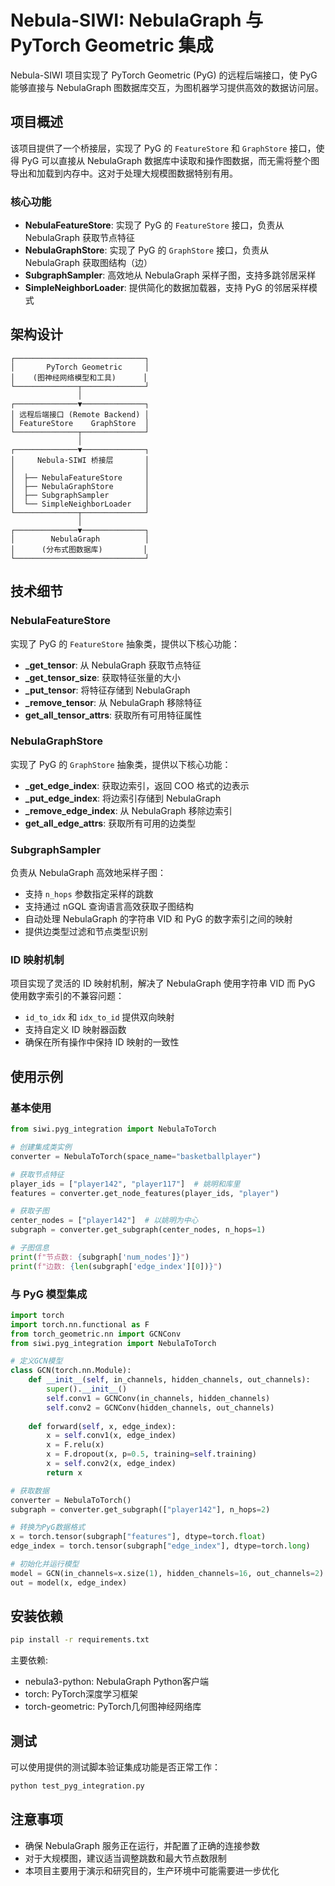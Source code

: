 # Nebula-SIWI: NebulaGraph 与 PyTorch Geometric 集成

Nebula-SIWI 项目实现了 PyTorch Geometric (PyG) 的远程后端接口，使 PyG 能够直接与 NebulaGraph 图数据库交互，为图机器学习提供高效的数据访问层。

## 项目概述

该项目提供了一个桥接层，实现了 PyG 的 `FeatureStore` 和 `GraphStore` 接口，使得 PyG 可以直接从 NebulaGraph 数据库中读取和操作图数据，而无需将整个图导出和加载到内存中。这对于处理大规模图数据特别有用。

### 核心功能

- **NebulaFeatureStore**: 实现了 PyG 的 `FeatureStore` 接口，负责从 NebulaGraph 获取节点特征
- **NebulaGraphStore**: 实现了 PyG 的 `GraphStore` 接口，负责从 NebulaGraph 获取图结构（边）
- **SubgraphSampler**: 高效地从 NebulaGraph 采样子图，支持多跳邻居采样
- **SimpleNeighborLoader**: 提供简化的数据加载器，支持 PyG 的邻居采样模式

## 架构设计

```
┌─────────────────────────────┐
│       PyTorch Geometric     │
│    (图神经网络模型和工具)      │
└──────────────┬──────────────┘
               │
┌──────────────▼──────────────┐
│ 远程后端接口 (Remote Backend) │
│ FeatureStore    GraphStore  │
└──────────────┬──────────────┘
               │
┌──────────────▼──────────────┐
│     Nebula-SIWI 桥接层       │
│                             │
│  ├── NebulaFeatureStore     │
│  ├── NebulaGraphStore       │
│  ├── SubgraphSampler        │
│  └── SimpleNeighborLoader   │
└──────────────┬──────────────┘
               │
┌──────────────▼──────────────┐
│        NebulaGraph          │
│      (分布式图数据库)         │
└─────────────────────────────┘
```

## 技术细节

### NebulaFeatureStore

实现了 PyG 的 `FeatureStore` 抽象类，提供以下核心功能：

- **_get_tensor**: 从 NebulaGraph 获取节点特征
- **_get_tensor_size**: 获取特征张量的大小
- **_put_tensor**: 将特征存储到 NebulaGraph
- **_remove_tensor**: 从 NebulaGraph 移除特征
- **get_all_tensor_attrs**: 获取所有可用特征属性

### NebulaGraphStore

实现了 PyG 的 `GraphStore` 抽象类，提供以下核心功能：

- **_get_edge_index**: 获取边索引，返回 COO 格式的边表示
- **_put_edge_index**: 将边索引存储到 NebulaGraph
- **_remove_edge_index**: 从 NebulaGraph 移除边索引
- **get_all_edge_attrs**: 获取所有可用的边类型

### SubgraphSampler

负责从 NebulaGraph 高效地采样子图：

- 支持 `n_hops` 参数指定采样的跳数
- 支持通过 nGQL 查询语言高效获取子图结构
- 自动处理 NebulaGraph 的字符串 VID 和 PyG 的数字索引之间的映射
- 提供边类型过滤和节点类型识别

### ID 映射机制

项目实现了灵活的 ID 映射机制，解决了 NebulaGraph 使用字符串 VID 而 PyG 使用数字索引的不兼容问题：

- `id_to_idx` 和 `idx_to_id` 提供双向映射
- 支持自定义 ID 映射器函数
- 确保在所有操作中保持 ID 映射的一致性

## 使用示例

### 基本使用

```python
from siwi.pyg_integration import NebulaToTorch

# 创建集成类实例
converter = NebulaToTorch(space_name="basketballplayer")

# 获取节点特征
player_ids = ["player142", "player117"]  # 姚明和库里
features = converter.get_node_features(player_ids, "player")

# 获取子图
center_nodes = ["player142"]  # 以姚明为中心
subgraph = converter.get_subgraph(center_nodes, n_hops=1)

# 子图信息
print(f"节点数: {subgraph['num_nodes']}")
print(f"边数: {len(subgraph['edge_index'][0])}")
```

### 与 PyG 模型集成

```python
import torch
import torch.nn.functional as F
from torch_geometric.nn import GCNConv
from siwi.pyg_integration import NebulaToTorch

# 定义GCN模型
class GCN(torch.nn.Module):
    def __init__(self, in_channels, hidden_channels, out_channels):
        super().__init__()
        self.conv1 = GCNConv(in_channels, hidden_channels)
        self.conv2 = GCNConv(hidden_channels, out_channels)
    
    def forward(self, x, edge_index):
        x = self.conv1(x, edge_index)
        x = F.relu(x)
        x = F.dropout(x, p=0.5, training=self.training)
        x = self.conv2(x, edge_index)
        return x

# 获取数据
converter = NebulaToTorch()
subgraph = converter.get_subgraph(["player142"], n_hops=2)

# 转换为PyG数据格式
x = torch.tensor(subgraph["features"], dtype=torch.float)
edge_index = torch.tensor(subgraph["edge_index"], dtype=torch.long)

# 初始化并运行模型
model = GCN(in_channels=x.size(1), hidden_channels=16, out_channels=2)
out = model(x, edge_index)
```

## 安装依赖

```bash
pip install -r requirements.txt
```

主要依赖:
- nebula3-python: NebulaGraph Python客户端
- torch: PyTorch深度学习框架
- torch-geometric: PyTorch几何图神经网络库

## 测试

可以使用提供的测试脚本验证集成功能是否正常工作：

```bash
python test_pyg_integration.py
```

## 注意事项

- 确保 NebulaGraph 服务正在运行，并配置了正确的连接参数
- 对于大规模图，建议适当调整跳数和最大节点数限制
- 本项目主要用于演示和研究目的，生产环境中可能需要进一步优化
